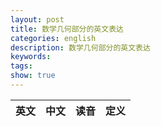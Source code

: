 ```yaml
---
layout: post
title: 数学几何部分的英文表达
categories: english
description: 数学几何部分的英文表达
keywords: 
tags: 
show: true
---
```


| 英文 | 中文 | 读音 | 定义 |
| --: | :-- | :-- | :-- |

